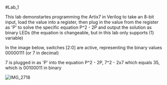 #Lab_1

This lab demonstartes programming the Artix7 in Verilog to take an 8-bit input, 
load the value into a register, then plug in the value from the register as 'P' to solve the specific equation 
P^2 - 2P and output the solution as binary LEDs (the equation is changeable, but in this lab only supports (1) variable)

In the image below, switches [2:0] are active, representing the binary values 00000111 (or 7 in decimal)

7 is plugged in as 'P' into the equation P^2 - 2P, 7^2 - 2x7 which equals 35, which is 00100011 in binary

![IMG_2718](https://user-images.githubusercontent.com/96662693/153724284-a8ac723a-959b-4042-b282-0b0d595fb596.jpg)

